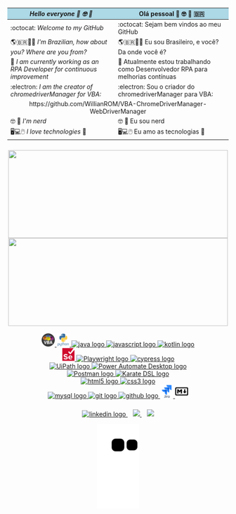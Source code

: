 <table>
  <thead style='background-color: #ADD8E6'>
    <tr>
      <th><em>Hello everyone 👋 🤓 🖖</em></th>
      <th>Olá pessoal 👋 🤓 🖖 🇧🇷</th>
    </tr>
  </thead>
  <tbody>
    <tr>
      <td>:octocat: <em>Welcome to my GitHub</em></td>
      <td>:octocat: Sejam bem vindos ao meu GitHub</td>
    </tr>
    <tr>
      <td>🌎🇧🇷💚💛 <em>I'm Brazilian, how about you? Where are you from?</em></td>
      <td>🌎🇧🇷💚💛 Eu sou Brasileiro, e você? Da onde você é?</td>
    </tr>
    <tr>
      <td>🔭 <em>I am currently working as an RPA Developer for continuous improvement</em></td>
      <td>🔭 Atualmente estou trabalhando como Desenvolvedor RPA para melhorias contínuas</td>
    </tr>
    <tr>
      <td>:electron: <em>I am the creator of chromedriverManager for VBA:</em></td>
      <td>:electron: Sou o criador do chromedriverManager para VBA:</td>
    </tr>
    <tr>
      <td colspan="2" style="text-align: center">https://github.com/WillianROM/VBA-ChromeDriverManager-WebDriverManager</td>
    </tr>
    <tr>
      <td>🤓 🖖 <em>I'm nerd</em></td>
      <td>🤓 🖖 Eu sou nerd</td>
    </tr>
    <tr>
      <td>🖥️💻🖱️ <em>I love technologies</em> 💖</td>
      <td>🖥️💻🖱️ Eu amo as tecnologias 💖</td>
    </tr>
  </tbody>
</table>


<!--
**WillianROM/WillianROM** is a ✨ _special_ ✨ repository because its `README.md` (this file) appears on your GitHub profile.

Here are some ideas to get you started:

- 🔭 I’m currently working on ...
- 🌱 I’m currently learning ...
- 👯 I’m looking to collaborate on ...
- 🤔 I’m looking for help with ...
- 💬 Ask me about ...
- 📫 How to reach me: ...
- 😄 Pronouns: ...
- ⚡ Fun fact: ...
-->

###


<div align="center">
    <a href="https://github.com/WillianROM">
  <img height="200" width="500" align="center" src="https://github-readme-stats.vercel.app/api?username=WillianROM&show_icons=true&theme=onedark"/>
  
  <img height="200" width="500" align="center" src="https://github-readme-stats.vercel.app/api/top-langs/?username=willianROM&layout=compact&langs_count=10&theme=onedark" />
  
 
</div>
 <br>
</div>

<div align="center">
  <img src="https://github.com/WillianROM/WillianROM/blob/main/.github/imagem/vba.png" height="30" width="30" alt="vba logo"  />
  <img src="https://github.com/devicons/devicon/blob/v2.15.1/icons/python/python-original-wordmark.svg" height="30" width="30" alt="python logo"  />
  <img src="https://cdn.jsdelivr.net/gh/devicons/devicon/icons/java/java-original.svg" height="30" width="30" alt="java logo"  />
  <img src="https://cdn.jsdelivr.net/gh/devicons/devicon/icons/javascript/javascript-original.svg" height="30" width="30" alt="javascript logo"  />
  <img src="https://upload.wikimedia.org/wikipedia/commons/7/74/Kotlin_Icon.png" height="30" width="30" alt="kotlin logo"  />
</div>
<div align="center">
  <img src="https://github.com/devicons/devicon/blob/v2.15.1/icons/selenium/selenium-original.svg" height="30" width="30" alt="selenium logo"  />
  <img src="https://pbs.twimg.com/profile_images/1318604600677527552/stk8sqYZ_400x400.png" height="30" width="30" alt="Playwright logo"  />
  <img src="https://img.jsdelivr.com/github.com/cypress-io.png" height="30" width="30" alt="cypress logo"  />
</div>
<div align="center">
  <img src="https://upload.wikimedia.org/wikipedia/en/thumb/8/80/UiPath_2019_Corporate_Logo.png/220px-UiPath_2019_Corporate_Logo.png" height="30" width="80" alt="UiPath logo"  />
  <img src="https://smartbridge.com/automation/wp-content/uploads/sites/5/Power-Automate-22-400x128.png" height="30" width="80" alt="Power Automate Desktop logo"  />
</div>
<div align="center">
  <img src="https://cdn.worldvectorlogo.com/logos/postman.svg" height="30" width="30" alt="Postman logo"  />
  <img src="https://upload.wikimedia.org/wikipedia/commons/thumb/f/f7/Karate_software_logo.svg/400px-Karate_software_logo.svg.png" height="30" width="30" alt="Karate DSL logo"  />
</div>
<div align="center">
  <img src="https://cdn.jsdelivr.net/gh/devicons/devicon/icons/html5/html5-original.svg" height="30" width="30" alt="html5 logo"  />
  <img src="https://cdn.jsdelivr.net/gh/devicons/devicon/icons/css3/css3-original.svg" height="30" width="30" alt="css3 logo"  />
</div>
<div align="center">
  <img src="https://cdn.jsdelivr.net/gh/devicons/devicon/icons/mysql/mysql-original.svg" height="30" width="30" alt="mysql logo"  />
  <img src="https://cdn.jsdelivr.net/gh/devicons/devicon/icons/git/git-original.svg" height="30" width="30" alt="git logo"  />
  <img src="https://cdn.jsdelivr.net/gh/devicons/devicon/icons/github/github-original.svg" height="30" width="30" alt="github logo"  />
  <img src="https://github.com/devicons/devicon/blob/v2.15.1/icons/jira/jira-original-wordmark.svg" height="30" width="30" alt="jira logo"  />
  <img src="https://github.com/devicons/devicon/blob/v2.15.1/icons/markdown/markdown-original.svg" height="30" width="30" alt="markdown logo"  />
</div>

###

<div align="center">
  <a href="https://www.linkedin.com/in/WillianROM/" target="_blank">
        <img src="https://img.shields.io/static/v1?message=LinkedIn&logo=linkedin&label=&color=0077B5&logoColor=white&labelColor=&style=for-the-badge" height="35" alt="linkedin logo"  />
  </a>
  &nbsp;&nbsp; 
  <a href="https://www.youtube.com/channel/UCFOH98W1eYYtNmVx4qo3wLQ" target="_blank">
        <img src="https://img.shields.io/badge/-Youtube-%23EA4335?style=for-the-badge&logo=youtube&logoColor=white" height="35"  target="_blank">
  </a>
  &nbsp;&nbsp;
  <a href="https://medium.com/@willrafamelo" target="_blank">
        <img src="https://img.shields.io/static/v1?message=medium&logo=medium&label=&color=000304&logoColor=white&labelColor=&style=for-the-badge" height="35"  target="_blank">
  </a>
  
![Snake animation](https://github.com/WillianROM/WillianROM/blob/output/github-contribution-grid-snake.svg)

</div>


